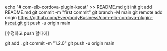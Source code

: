 
echo "# com-elb-cordova-plugin-kscat" >> README.md
git init
git add README.md
git commit -m "first commit"
git branch -M main
git remote add origin https://github.com/EverybodyBusiness/com-elb-cordova-plugin-kscat.git
git push -u origin main


[수정하고 push 할때에]

git add .
git commit -m "1.2.0"
git push -u origin main
